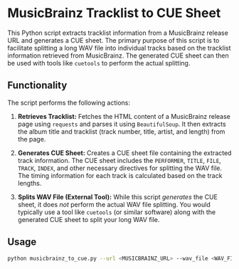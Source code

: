 # MusicBrainz Tracklist to CUE Sheet

This Python script extracts tracklist information from a MusicBrainz release URL and generates a CUE sheet.  The primary purpose of this script is to facilitate splitting a long WAV file into individual tracks based on the tracklist information retrieved from MusicBrainz. The generated CUE sheet can then be used with tools like `cuetools` to perform the actual splitting.

## Functionality

The script performs the following actions:

1. **Retrieves Tracklist:** Fetches the HTML content of a MusicBrainz release page using `requests` and parses it using `BeautifulSoup`. It then extracts the album title and tracklist (track number, title, artist, and length) from the page.

2. **Generates CUE Sheet:** Creates a CUE sheet file containing the extracted track information.  The CUE sheet includes the `PERFORMER`, `TITLE`, `FILE`, `TRACK`, `INDEX`, and other necessary directives for splitting the WAV file. The timing information for each track is calculated based on the track lengths.

3. **Splits WAV File (External Tool):**  While this script *generates* the CUE sheet, it does *not* perform the actual WAV file splitting.  You would typically use a tool like `cuetools` (or similar software) along with the generated CUE sheet to split your long WAV file.

## Usage

```bash
python musicbrainz_to_cue.py --url <MUSICBRAINZ_URL> --wav_file <WAV_FILE> [--output_file <OUTPUT_CUE_FILE>] [--debug_level <DEBUG_LEVEL>]